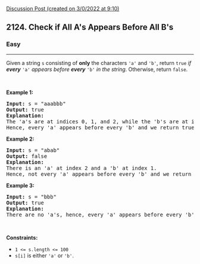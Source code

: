 [Discussion Post (created on 3/0/2022 at 9:10)](https://leetcode.com/problems/check-if-all-as-appears-before-all-bs/discuss/1663416/Easy-approach-in-c%2B%2B)  
<h2>2124. Check if All A's Appears Before All B's</h2><h3>Easy</h3><hr><div><p>Given a string <code>s</code> consisting of <strong>only</strong> the characters <code>'a'</code> and <code>'b'</code>, return <code>true</code> <em>if <strong>every</strong> </em><code>'a'</code> <em>appears before <strong>every</strong> </em><code>'b'</code><em> in the string</em>. Otherwise, return <code>false</code>.</p>

<p>&nbsp;</p>
<p><strong>Example 1:</strong></p>

<pre><strong>Input:</strong> s = "aaabbb"
<strong>Output:</strong> true
<strong>Explanation:</strong>
The 'a's are at indices 0, 1, and 2, while the 'b's are at indices 3, 4, and 5.
Hence, every 'a' appears before every 'b' and we return true.
</pre>

<p><strong>Example 2:</strong></p>

<pre><strong>Input:</strong> s = "abab"
<strong>Output:</strong> false
<strong>Explanation:</strong>
There is an 'a' at index 2 and a 'b' at index 1.
Hence, not every 'a' appears before every 'b' and we return false.
</pre>

<p><strong>Example 3:</strong></p>

<pre><strong>Input:</strong> s = "bbb"
<strong>Output:</strong> true
<strong>Explanation:</strong>
There are no 'a's, hence, every 'a' appears before every 'b' and we return true.
</pre>

<p>&nbsp;</p>
<p><strong>Constraints:</strong></p>

<ul>
	<li><code>1 &lt;= s.length &lt;= 100</code></li>
	<li><code>s[i]</code> is either <code>'a'</code> or <code>'b'</code>.</li>
</ul>
</div>